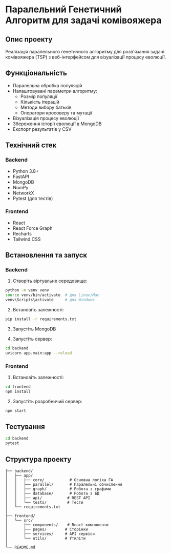 # Паралельний Генетичний Алгоритм для задачі комівояжера

## Опис проекту
Реалізація паралельного генетичного алгоритму для розв'язання задачі комівояжера (TSP) з веб-інтерфейсом для візуалізації процесу еволюції.

## Функціональність
- Паралельна обробка популяцій
- Налаштовувані параметри алгоритму:
  - Розмір популяції
  - Кількість ітерацій
  - Методи вибору батьків
  - Оператори кросоверу та мутації
- Візуалізація процесу еволюції
- Збереження історії еволюції в MongoDB
- Експорт результатів у CSV

## Технічний стек
### Backend
- Python 3.8+
- FastAPI
- MongoDB
- NumPy
- NetworkX
- Pytest (для тестів)

### Frontend
- React
- React Force Graph
- Recharts
- Tailwind CSS

## Встановлення та запуск

### Backend
1. Створіть віртуальне середовище:
```bash
python -m venv venv
source venv/bin/activate  # для Linux/Mac
venv\Scripts\activate     # для Windows
```

2. Встановіть залежності:
```bash
pip install -r requirements.txt
```

3. Запустіть MongoDB

4. Запустіть сервер:
```bash
cd backend
uvicorn app.main:app --reload
```

### Frontend
1. Встановіть залежності:
```bash
cd frontend
npm install
```

2. Запустіть розробничий сервер:
```bash
npm start
```

## Тестування
```bash
cd backend
pytest
```

## Структура проекту
```
├── backend/
│   ├── app/
│   │   ├── core/           # Основна логіка ГА
│   │   ├── parallel/       # Паралельні обчислення
│   │   ├── graph/          # Робота з графами
│   │   ├── database/       # Робота з БД
│   │   ├── api/           # REST API
│   │   └── tests/         # Тести
│   └── requirements.txt
│
├── frontend/
│   └── src/
│       ├── components/    # React компоненти
│       ├── pages/        # Сторінки
│       ├── services/     # API сервіси
│       └── utils/        # Утиліти
│
└── README.md
``` 